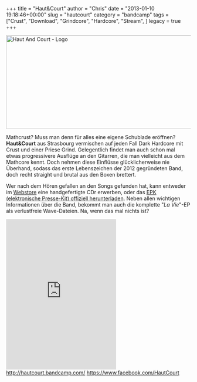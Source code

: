 +++
title = "Haut&Court"
author = "Chris"
date = "2013-01-10 19:18:46+00:00"
slug = "hautcourt"
category = "bandcamp"
tags = ["Crust", "Download", "Grindcore", "Hardcore", "Stream", ]
legacy = true
+++

<img src="images//2013/01/Haut-And-Court-Logo.jpg" alt="Haut And Court Logo" width="0" height="0" class="alignnone size-full wp-image-9908" />
<img src="images//2013/01/Haut-And-Court-Logo.png" alt="Haut And Court - Logo" width="690" height="255" class="alignnone size-full wp-image-9910" />

Mathcrust? Muss man denn für alles eine eigene Schublade eröffnen? **Haut&amp;Court** aus Strasbourg vermischen auf jeden Fall Dark Hardcore mit Crust und einer Priese Grind. Gelegentlich findet man auch schon mal etwas progressivere Ausflüge an den Gitarren, die man vielleicht aus dem Mathcore kennt. Doch nehmen diese Einflüsse glücklicherweise nie Überhand, sodass das erste Lebenszeichen der 2012 gegründeten Band, doch recht straight und brutal aus den Boxen brettert.

Wer nach dem Hören gefallen an den Songs gefunden hat, kann entweder im <a href="http://hautcourt.bigcartel.com/product/2012-ep-la-vie-physical-limited-edition">Webstore</a> eine handgefertigte CDr erwerben, oder das <a href="http://www.mediafire.com/?vwlp3dbaubfqitk">EPK (elektronische Presse-Kit) offiziell herunterladen</a>. Neben allen wichtigen Informationen über die Band, bekommt man auch die komplette "_La Vie_"-EP als verlustfreie Wave-Dateien. Na, wenn das mal nichts ist?

<iframe width="300" height="410" style="position: relative; display: block; width: 300px; height: 410px;" src="http://bandcamp.com/EmbeddedPlayer/v=2/album=598744027/size=grande3/bgcol=222222/linkcol=FFFFFF/" allowtransparency="true" frameborder="0"><a href="http://hautcourt.bandcamp.com/album/la-vie">La vie by Haut&amp;Court.</a></iframe>
<a href="http://hautcourt.bandcamp.com/">http://hautcourt.bandcamp.com/</a>
<a href="https://www.facebook.com/HautCourt">https://www.facebook.com/HautCourt</a>
